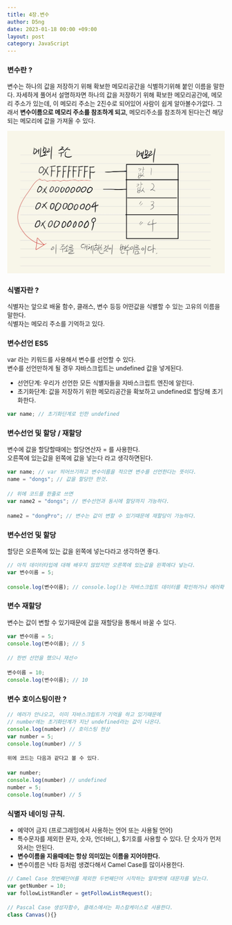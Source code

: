 ```yaml
---
title: 4장.변수
author: D5ng
date: 2023-01-18 00:00 +09:00
layout: post
category: JavaScript
---
```


### 변수란 ?

변수는 하나의 값을 저장하기 위해 확보한 메모리공간을 식별하기위해 붙인 이름을 말한다.
자세하게 풀어서 설명하자면 하나의 값을 저장하기 위해 확보한 메모리공간에, 메모리 주소가 있는데,
이 메모리 주소는 2진수로 되어있어 사람이 쉽게 알아볼수가없다. 그래서 **변수이름으로 메모리 주소를 참조하게 되고**,
메모리주소를 참조하게 된다는건 해당되는 메모리에 값을 가져올 수 있다.

![변수와 메모리](/assets/images/%EB%B3%80%EC%88%98.jpeg)

### 식별자란 ?

식별자는 앞으로 배울 함수, 클래스, 변수 등등 어떤값을 식별할 수 있는 고유의 이름을 말한다.  
식별자는 메모리 주소를 기억하고 있다.

### 변수선언 ES5

var 라는 키워드를 사용해서 변수를 선언할 수 있다.  
변수를 선언만하게 될 경우 자바스크립트는 undefined 값을 넣게된다.

- 선언단계: 우리가 선언한 모든 식별자들을 자바스크립트 엔진에 알린다.
- 초기화단계: 값을 저장하기 위한 메모리공간을 확보하고 undefined로 할당해 초기화한다.

```javascript
var name; // 초기화단계로 인한 undefined
```

### 변수선언 및 할당 / 재할당

변수에 값을 할당할때에는 할당연산자 = 를 사용한다.  
오른쪽에 있는값을 왼쪽에 값을 넣는다 라고 생각하면된다.

```js
var name; // var 띄어쓰기하고 변수이름을 적으면 변수를 선언한다는 뜻이다.
name = "dongs"; // 값을 할당만 한것.

// 위에 코드를 한줄로 쓰면
var name2 = "dongs"; // 변수선언과 동시에 할당까지 가능하다.

name2 = "dongPro"; // 변수는 값이 변할 수 있기때문에 재할당이 가능하다.
```

### 변수선언 및 할당

할당은 오른쪽에 있는 값을 왼쪽에 넣는다라고 생각하면 좋다.

```js
// 아직 데이터타입에 대해 배우지 않았지만 오른쪽에 있는값을 왼쪽에다 넣는다.
var 변수이름 = 5;

console.log(변수이름); // console.log()는 자바스크립트 데이터를 확인하거나 에러확인할 때 사용한다.
```

### 변수 재할당

변수는 값이 변할 수 있기때문에 값을 재할당을 통해서 바꿀 수 있다.

```js
var 변수이름 = 5;
console.log(변수이름); // 5

// 한번 선언을 했으니 재선ㅇ

변수이름 = 10;
console.log(변수이름); // 10
```

### 변수 호이스팅이란 ?

```js
// 에러가 안나오고, 이미 자바스크립트가 기억을 하고 있기때문에
// number에는 초기화단계가 지난 undefined라는 값이 나온다.
console.log(number) // 호이스팅 현상
var number = 5;
console.log(number) // 5

위에 코드는 다음과 같다고 볼 수 있다.

var number;
console.log(number) // undefined
number = 5;
console.log(number) // 5
```

### 식별자 네이밍 규칙.

- 예약어 금지 (프로그래밍에서 사용하는 언어 또는 사용될 언어)
- 특수문자를 제외한 문자, 숫자, 언더바(\_), $기호를 사용할 수 있다. 단 숫자가 먼저와서는 안된다.
- **변수이름을 지을때에는 항상 의미있는 이름을 지어야한다.**
- 변수이름은 낙타 등처럼 생겼다해서 Camel Case를 많이사용한다.

```js
// Camel Case 첫번째단어를 제외한 두번째단어 시작하는 알파벳에 대문자를 넣는다.
var getNumber = 10;
var followListHandler = getFollowListRequest();

// Pascal Case 생성자함수, 클래스에서는 파스칼케이스로 사용한다.
class Canvas(){}
```
